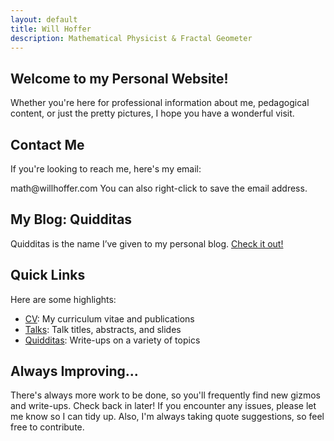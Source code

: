 ```yaml
---
layout: default
title: Will Hoffer
description: Mathematical Physicist & Fractal Geometer
---
```


## Welcome to my Personal Website! 
Whether you're here for professional information about me, pedagogical content, or just the pretty pictures, I hope you have a wonderful visit. 

## Contact Me
If you're looking to reach me, here's my email:
<!--Obfuscated email script, courtesy of http://rot13.florianbersier.com/ -->
<span id="obf"><script>document.getElementById("obf").innerHTML="<n uers=\"znvygb:zngu@jvyyubssre.pbz?fhowrpg=[Jrofvgr] Lbhe fhowrpg urer\" gnetrg=\"_oynax\">Rznvy Jvyy</n>".replace(/[a-zA-Z]/g,function(c){return String.fromCharCode((c<="Z"?90:122)>=(c=c.charCodeAt(0)+13)?c:c-26);});document.body.appendChild(eo);</script>
<noscript><span style="unicode-bidi:bidi-override;direction:rtl;">moc.reffohlliw@htam</span></noscript></span>
You can also right-click to save the email address. 

## My Blog: Quidditas
Quidditas is the name I’ve given to my personal blog. [Check it out!](https://willhoffer.com/quidditas/)

## Quick Links
Here are some highlights:

- [CV](https://willhoffer.com/cv/): My curriculum vitae and publications
- [Talks](https://willhoffer.com/talks/): Talk titles, abstracts, and slides
- [Quidditas](https://willhoffer.com/quidditas/): Write-ups on a variety of topics

## Always Improving...
There's always more work to be done, so you'll frequently find new gizmos and write-ups. Check back in later! If you encounter any issues, please let me know so I can tidy up. Also, I'm always taking quote suggestions, so feel free to contribute.
